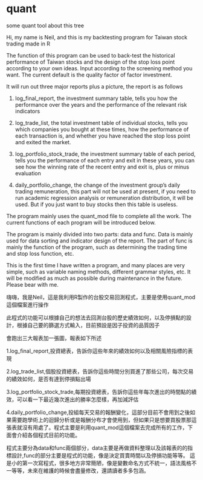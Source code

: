# quant
some quant tool about this tree

Hi, my name is Neil, and this is my backtesting program for Taiwan stock trading made in R

The function of this program can be used to back-test the historical performance of Taiwan stocks and the design of the stop loss point according to your own ideas. Input according to the screening method you want. The current default is the quality factor of factor investment.

It will run out three major reports plus a picture, the report is as follows

1. log_final_report, the investment summary table, tells you how the performance over the years and the performance of the relevant risk indicators

2. log_trade_list, the total investment table of individual stocks, tells you which companies you bought at these times, how the performance of each transaction is, and whether you have reached the stop loss point and exited the market.

3. log_portfolio_stock_trade, the investment summary table of each period, tells you the performance of each entry and exit in these years, you can see how the winning rate of the recent entry and exit is, plus or minus evaluation

4.  daily_portfolio_change, the change of the investment group’s daily trading remuneration, this part will not be used at present, if you need to run academic regression analysis or remuneration distribution, it will be used.
But if you just want to buy stocks then this table is useless.

The program mainly uses the quant_mod file to complete all the work. The current functions of each program will be introduced below.

The program is mainly divided into two parts: data and func. Data is mainly used for data sorting and indicator design of the report.
The part of func is mainly the function of the program, such as determining the trading time and stop loss function, etc.

This is the first time I have written a program, and many places are very simple, such as variable naming methods, different grammar styles, etc. It will be modified as much as possible during maintenance in the future. Please bear with me.


嗨嗨，我是Neil，這是我利用R製作的台股交易回測程式，主要是使用quant_mod這個檔案進行操作

此程式的功能可以根據自己的想法去回測台股的歷史績效如何，以及停損點的設計，根據自己要的篩選方式輸入，目前預設是因子投資的品質因子

會跑出三大報表加一張圖，報表如下所述

1.log_final_report,投資總表，告訴你這些年來的績效如何以及相關風險指標的表現

2.log_trade_list,個股投資總表，告訴你這些時間分別買進了那些公司，每次交易的績效如何，是否有達到停損點出場

3.log_portfolio_stock_trade,每期投資總表，告訴你這些年每次進出的時間點的績效，可以看一下最近幾次進出的勝率怎麼樣，再加減評估

4.daily_portfolio_change,投組每天交易的報酬變化，這部分目前不會用到之後如果需要跑學術上的迴歸分析或是報酬分布才會使用到，但如果只是想要買股票那這張表就沒有用處了。程式主要是利用quant_mod這個檔案去完成所有的工作，下面會介紹各個程式目前的功能。

程式主要分為data和func兩個部分，data主要是再做資料整理以及該報表的的指標設計,func的部分主要是程式的功能，像是決定買賣時間以及停損功能等等。
這是小的第一次寫程式，很多地方非常簡陋，像是變數命名方式不統一，語法風格不一等等，未來在維護的時候會盡量修改，還請讀者多多包涵。
